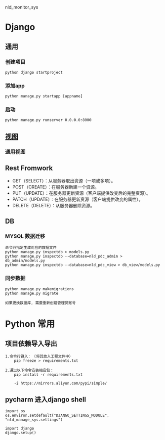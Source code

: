 nld_monitor_sys


# Django
## 通用
### 创建项目
    python django startproject

### 添加app
    python manage.py startapp [appname]
    
### 启动
    python manage.py runserver 0.0.0.0:8000

## [视图](https://docs.djangoproject.com/zh-hans/2.2/ref/class-based-views/) 
### 通用视图


## Rest Fromwork
- GET（SELECT）：从服务器取出资源（一项或多项）。
- POST（CREATE）：在服务器新建一个资源。
- PUT（UPDATE）：在服务器更新资源（客户端提供改变后的完整资源）。
- PATCH（UPDATE）：在服务器更新资源（客户端提供改变的属性）。
- DELETE（DELETE）：从服务器删除资源。


## DB
### MYSQL 数据迁移

    命令行指定生成对应的数据文件
    python manage.py inspectdb > models.py
    python manage.py inspectdb --database=nld_pdc_admin > db_admin/models.py
    python manage.py inspectdb --database=nld_pdc_view > db_view/models.py


### 同步数据
    
    python manage.py makemigrations
    python manage.py migrate       
    
    如果更换数据库, 需要重新创建管理员账号


# Python 常用
## 项目依赖导入导出
    1.命令行键入： (将其放入工程文件中）
        pip freeze > requirements.txt

    2.通过以下命令安装相应包：
        pip install -r requirements.txt
        
        -i https://mirrors.aliyun.com/pypi/simple/

## pycharm 进入django shell

    import os
    os.environ.setdefault("DJANGO_SETTINGS_MODULE", "nld_manage_sys.settings")
    
    import django
    django.setup()
    
    




